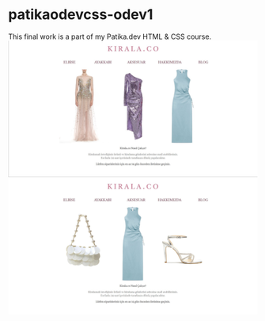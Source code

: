 # patikaodevcss-odev1
This final work is a part of my Patika.dev HTML & CSS course.
![](images/011.jpg)
![](images/001.jpg)
